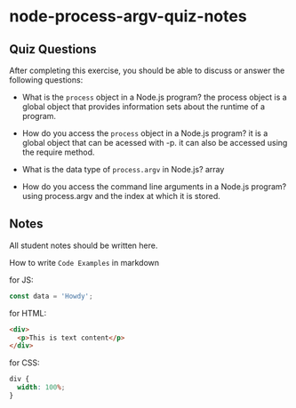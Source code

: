 # node-process-argv-quiz-notes

## Quiz Questions

After completing this exercise, you should be able to discuss or answer the following questions:

- What is the `process` object in a Node.js program?
  the process object is a global object that provides information sets about the runtime of a program.

- How do you access the `process` object in a Node.js program?
  it is a global object that can be acessed with -p. it can also be accessed using the require method.

- What is the data type of `process.argv` in Node.js?
  array

- How do you access the command line arguments in a Node.js program?
  using process.argv and the index at which it is stored.

## Notes

All student notes should be written here.

How to write `Code Examples` in markdown

for JS:

```javascript
const data = 'Howdy';
```

for HTML:

```html
<div>
  <p>This is text content</p>
</div>
```

for CSS:

```css
div {
  width: 100%;
}
```
